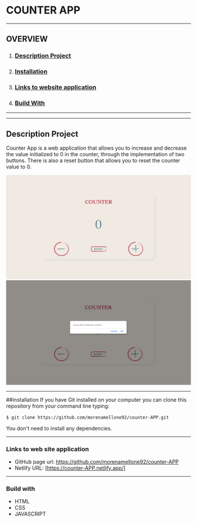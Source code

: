 # COUNTER APP
***
## OVERVIEW
1. ### [Description Project](#descriptionproject)
2. ### [Installation](#installation)
3. ### [Links to website application](#links)
4. ### [Build With](#buildwith)
***
***
## Description Project
Counter App is a web application that allows you to increase and decrease the value initialized to 0 in the counter, through the implementation of two buttons.
There is also a reset button that allows you to reset the counter value to 0.

![Counter](/assets/img/counter.png)
![Counter with pop-up](/assets/img/counter-with-pop-up.png)

***

##installation
If you have Git installed on your computer you can clone this repository from your command line typing:
```
$ git clone https://github.com/morenamellone92/counter-APP.git
```
You don't need to install any dependencies.

***

### Links to web site application
- GitHub page url: https://github.com/morenamellone92/counter-APP
- Netlify URL: [https://counter-APP.netlify.app/]

***

### Build with
- HTML
- CSS
- JAVASCRIPT





